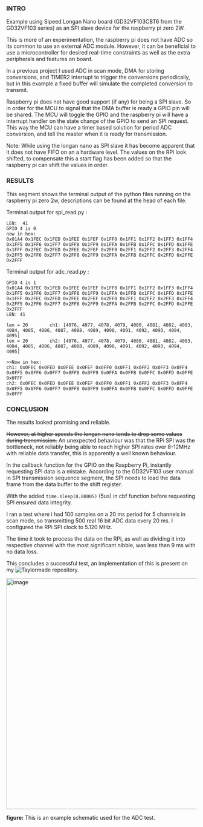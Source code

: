 ### INTRO
Example using Sipeed Longan Nano board (GD32VF103CBT6 from the GD32VF103 series) as an SPI slave device for the raspberry pi zero 2W. 

This is more of an experimentation, the raspberry pi does not have ADC so its common to use an external ADC module. However, it can be beneficial to use a microcontroller for desired real-time constraints as well as the extra peripherals and features on board. 

In a previous project I used ADC in scan mode, DMA for storing conversions, and TIMER2 interrupt to trigger the conversions periodically, but in this example a fixed buffer will simulate the completed conversion to transmit.  

Raspberry pi does not have good support (if any) for being a SPI slave. So in order for the MCU to signal that the DMA buffer is ready a GPIO pin will be shared. The MCU will toggle the GPIO and the raspberry pi will have a interrupt handler on the state change of the GPIO to send an SPI request. 
This way the MCU can have a timer based solution for period ADC conversion, and tell the master when it is ready for transmission. 

Note: While using the longan nano as SPI slave it has become apparent that it does not have FIFO on an a hardware level. The values on the RPi look shifted, to compensate this a start flag has been added so that the raspberry pi can shift the values in order. 

### RESULTS 
This segment shows the terminal output of the python files running on the raspberry pi zero 2w, descriptions can be found at the head of each file.

Terminal output for spi_read.py : 
```
LEN:  41
GPIO 4 is 0
now in hex:
0x01A4 0x1FEC 0x1FED 0x1FEE 0x1FEF 0x1FF0 0x1FF1 0x1FF2 0x1FF3 0x1FF4 0x1FF5 0x1FF6 0x1FF7 0x1FF8 0x1FF9 0x1FFA 0x1FFB 0x1FFC 0x1FFD 0x1FFE 0x1FFF 0x2FEC 0x2FED 0x2FEE 0x2FEF 0x2FF0 0x2FF1 0x2FF2 0x2FF3 0x2FF4 0x2FF5 0x2FF6 0x2FF7 0x2FF8 0x2FF9 0x2FFA 0x2FFB 0x2FFC 0x2FFD 0x2FFE 0x2FFF
```

Terminal output for adc_read.py :
```
GPIO 4 is 1
0x01A4 0x1FEC 0x1FED 0x1FEE 0x1FEF 0x1FF0 0x1FF1 0x1FF2 0x1FF3 0x1FF4 0x1FF5 0x1FF6 0x1FF7 0x1FF8 0x1FF9 0x1FFA 0x1FFB 0x1FFC 0x1FFD 0x1FFE 0x1FFF 0x2FEC 0x2FED 0x2FEE 0x2FEF 0x2FF0 0x2FF1 0x2FF2 0x2FF3 0x2FF4 0x2FF5 0x2FF6 0x2FF7 0x2FF8 0x2FF9 0x2FFA 0x2FFB 0x2FFC 0x2FFD 0x2FFE 0x2FFF 
LEN: 41

len = 20        ch1: [4076, 4077, 4078, 4079, 4080, 4081, 4082, 4083, 4084, 4085, 4086, 4087, 4088, 4089, 4090, 4091, 4092, 4093, 4094, 4095] 
len = 20        ch2: [4076, 4077, 4078, 4079, 4080, 4081, 4082, 4083, 4084, 4085, 4086, 4087, 4088, 4089, 4090, 4091, 4092, 4093, 4094, 4095] 

>>Now in hex:
ch1: 0x0FEC 0x0FED 0x0FEE 0x0FEF 0x0FF0 0x0FF1 0x0FF2 0x0FF3 0x0FF4 0x0FF5 0x0FF6 0x0FF7 0x0FF8 0x0FF9 0x0FFA 0x0FFB 0x0FFC 0x0FFD 0x0FFE 0x0FFF
ch2: 0x0FEC 0x0FED 0x0FEE 0x0FEF 0x0FF0 0x0FF1 0x0FF2 0x0FF3 0x0FF4 0x0FF5 0x0FF6 0x0FF7 0x0FF8 0x0FF9 0x0FFA 0x0FFB 0x0FFC 0x0FFD 0x0FFE 0x0FFF
```
### CONCLUSION
The results looked promising and reliable. 

~~However, at higher speeds the longan nano tends to drop some values during transmission.~~ An unexpected behaviour was that the RPi SPI was the bottleneck, not reliably being able to reach higher SPI rates over 8-12MHz with reliable data transfer, this is apparently a well known behaviour.

In the callback function for the GPIO on the Raspberry Pi, instantly requesting SPI data is a mistake. According to the GD32VF103 user manual in SPI transmission sequence segment, the SPI needs to load the data frame from the data buffer to the shift register.

With the added `time.sleep(0.00005)` (5us) in cbf function before requesting SPI ensured data integrity. 

I ran a test where i had 100 samples on a 20 ms period for 5 channels in scan mode, so transmitting 500 real 16 bit ADC data every 20 ms. I configured the RPi SPI clock to 5.120 MHz. 

The time it took to process the data on the RPi, as well as dividing it into respective channel with the most significant nibble, was less than 9 ms with no data loss. 

This concludes a successful test, an implementation of this is present on my ![Taylormade](https://github.com/RoboKamu/TaylorMade) repository.

<img width="1796" height="610" alt="image" src="https://github.com/user-attachments/assets/95e02914-78e1-4bb1-89dc-d3b7dda5a222" />

**figure:** This is an example schematic used for the ADC test. 
